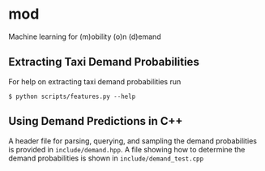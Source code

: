 # mod
Machine learning for (m)obility (o)n (d)emand

## Extracting Taxi Demand Probabilities
For help on extracting taxi demand probabilities run

    $ python scripts/features.py --help

## Using Demand Predictions in C++
A header file for parsing, querying, and sampling the demand probabilities
is provided in `include/demand.hpp`. A file showing how to determine the
demand probabilities is shown in `include/demand_test.cpp`
